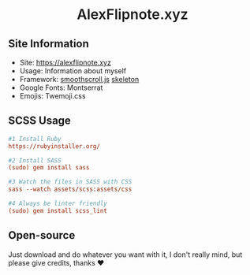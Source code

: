 <h1 align="center" style="font-weight: 600;">
  AlexFlipnote.xyz
</h1>

## Site Information
- Site: https://alexflipnote.xyz
- Usage: Information about myself
- Framework:
  [smoothscroll.js](https://github.com/alicelieutier/smoothScroll)
  [skeleton](http://getskeleton.com/)
- Google Fonts: Montserrat
- Emojis: Twemoji.css

## SCSS Usage
```ini
#1 Install Ruby
https://rubyinstaller.org/

#2 Install SASS
(sudo) gem install sass

#3 Watch the files in SASS with CSS
sass --watch assets/scss:assets/css

#4 Always be linter friendly
(sudo) gem install scss_lint
```

## Open-source
Just download and do whatever you want with it, I don't really mind, but please give credits, thanks ❤
